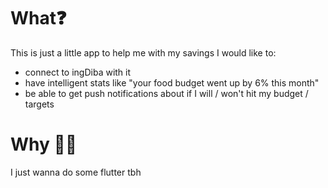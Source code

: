 # What❓

This is just a little app to help me with my savings I would like to:

- connect to ingDiba with it
- have intelligent stats like "your food budget went up by 6% this month"
- be able to get push notifications about if I will / won't hit my budget / targets

# Why 🤷‍♂️

I just wanna do some flutter tbh
